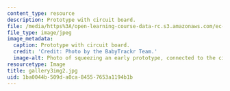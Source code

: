 ```yaml
---
content_type: resource
description: Prototype with circuit board.
file: /media/https%3A/open-learning-course-data-rc.s3.amazonaws.com/ec-710-d-lab-medical-technologies-for-the-developing-world-spring-2010/1ba0044b509da0ca84557653a1194b1b_gallery3img2.jpg
file_type: image/jpeg
image_metadata:
  caption: Prototype with circuit board.
  credit: 'Credit: Photo by the BabyTrackr Team.'
  image-alt: Photo of squeezing an early prototype, connected to the circuit board.
resourcetype: Image
title: gallery3img2.jpg
uid: 1ba0044b-509d-a0ca-8455-7653a1194b1b
---
```

